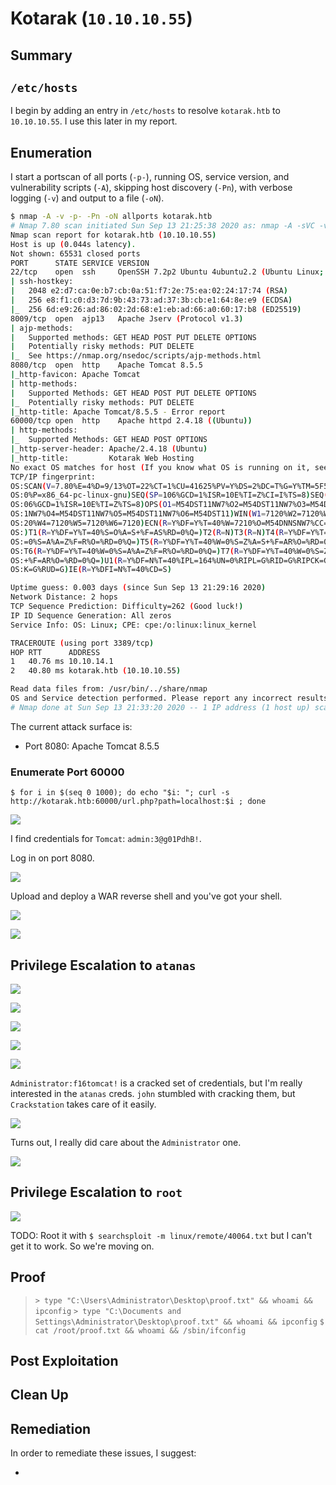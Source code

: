 # Kotarak (`10.10.10.55`)

## Summary

## `/etc/hosts`

I begin by adding an entry in `/etc/hosts` to resolve `kotarak.htb` to `10.10.10.55`. I use this later in my report.

## Enumeration

I start a portscan of all ports (`-p-`), running OS, service version, and vulnerability scripts (`-A`), skipping host discovery (`-Pn`), with verbose logging (`-v`) and output to a file (`-oN`).

```bash
$ nmap -A -v -p- -Pn -oN allports kotarak.htb
# Nmap 7.80 scan initiated Sun Sep 13 21:25:38 2020 as: nmap -A -sVC -v -p- -Pn -oA allports kotarak.htb
Nmap scan report for kotarak.htb (10.10.10.55)
Host is up (0.044s latency).
Not shown: 65531 closed ports
PORT      STATE SERVICE VERSION
22/tcp    open  ssh     OpenSSH 7.2p2 Ubuntu 4ubuntu2.2 (Ubuntu Linux; protocol 2.0)
| ssh-hostkey: 
|   2048 e2:d7:ca:0e:b7:cb:0a:51:f7:2e:75:ea:02:24:17:74 (RSA)
|   256 e8:f1:c0:d3:7d:9b:43:73:ad:37:3b:cb:e1:64:8e:e9 (ECDSA)
|_  256 6d:e9:26:ad:86:02:2d:68:e1:eb:ad:66:a0:60:17:b8 (ED25519)
8009/tcp  open  ajp13   Apache Jserv (Protocol v1.3)
| ajp-methods: 
|   Supported methods: GET HEAD POST PUT DELETE OPTIONS
|   Potentially risky methods: PUT DELETE
|_  See https://nmap.org/nsedoc/scripts/ajp-methods.html
8080/tcp  open  http    Apache Tomcat 8.5.5
|_http-favicon: Apache Tomcat
| http-methods: 
|   Supported Methods: GET HEAD POST PUT DELETE OPTIONS
|_  Potentially risky methods: PUT DELETE
|_http-title: Apache Tomcat/8.5.5 - Error report
60000/tcp open  http    Apache httpd 2.4.18 ((Ubuntu))
| http-methods: 
|_  Supported Methods: GET HEAD POST OPTIONS
|_http-server-header: Apache/2.4.18 (Ubuntu)
|_http-title:         Kotarak Web Hosting        
No exact OS matches for host (If you know what OS is running on it, see https://nmap.org/submit/ ).
TCP/IP fingerprint:
OS:SCAN(V=7.80%E=4%D=9/13%OT=22%CT=1%CU=41625%PV=Y%DS=2%DC=T%G=Y%TM=5F5ED67
OS:0%P=x86_64-pc-linux-gnu)SEQ(SP=106%GCD=1%ISR=10E%TI=Z%CI=I%TS=8)SEQ(SP=1
OS:06%GCD=1%ISR=10E%TI=Z%TS=8)OPS(O1=M54DST11NW7%O2=M54DST11NW7%O3=M54DNNT1
OS:1NW7%O4=M54DST11NW7%O5=M54DST11NW7%O6=M54DST11)WIN(W1=7120%W2=7120%W3=71
OS:20%W4=7120%W5=7120%W6=7120)ECN(R=Y%DF=Y%T=40%W=7210%O=M54DNNSNW7%CC=Y%Q=
OS:)T1(R=Y%DF=Y%T=40%S=O%A=S+%F=AS%RD=0%Q=)T2(R=N)T3(R=N)T4(R=Y%DF=Y%T=40%W
OS:=0%S=A%A=Z%F=R%O=%RD=0%Q=)T5(R=Y%DF=Y%T=40%W=0%S=Z%A=S+%F=AR%O=%RD=0%Q=)
OS:T6(R=Y%DF=Y%T=40%W=0%S=A%A=Z%F=R%O=%RD=0%Q=)T7(R=Y%DF=Y%T=40%W=0%S=Z%A=S
OS:+%F=AR%O=%RD=0%Q=)U1(R=Y%DF=N%T=40%IPL=164%UN=0%RIPL=G%RID=G%RIPCK=G%RUC
OS:K=G%RUD=G)IE(R=Y%DFI=N%T=40%CD=S)

Uptime guess: 0.003 days (since Sun Sep 13 21:29:16 2020)
Network Distance: 2 hops
TCP Sequence Prediction: Difficulty=262 (Good luck!)
IP ID Sequence Generation: All zeros
Service Info: OS: Linux; CPE: cpe:/o:linux:linux_kernel

TRACEROUTE (using port 3389/tcp)
HOP RTT      ADDRESS
1   40.76 ms 10.10.14.1
2   40.80 ms kotarak.htb (10.10.10.55)

Read data files from: /usr/bin/../share/nmap
OS and Service detection performed. Please report any incorrect results at https://nmap.org/submit/ .
# Nmap done at Sun Sep 13 21:33:20 2020 -- 1 IP address (1 host up) scanned in 461.79 seconds

```

The current attack surface is:

- Port 8080: Apache Tomcat 8.5.5

### Enumerate Port 60000

`$ for i in $(seq 0 1000); do echo "$i: "; curl -s http://kotarak.htb:60000/url.php?path=localhost:$i ; done`

![](img/2020-09-14-04-25-04.png)

I find credentials for `Tomcat`: `admin:3@g01PdhB!`.

Log in on port 8080.

![](img/2020-09-14-04-26-06.png)

Upload and deploy a WAR reverse shell and you've got your shell.

![](img/2020-09-14-04-27-47.png)

![](img/2020-09-14-04-27-56.png)

## Privilege Escalation to `atanas`

![](img/2020-09-14-06-11-14.png)

![](img/2020-09-14-06-38-40.png)

![](img/2020-09-14-06-38-51.png)

![](img/2020-09-14-06-39-07.png)

![](img/2020-09-14-06-41-23.png)

`Administrator:f16tomcat!` is a cracked set of credentials, but I'm really interested in the `atanas` creds. `john` stumbled with cracking them, but `Crackstation` takes care of it easily.

![](img/2020-09-14-06-43-02.png)

Turns out, I really did care about the `Administrator` one.

![](img/2020-09-14-06-45-49.png)

## Privilege Escalation to `root`

![](img/2020-09-14-20-43-14.png)

TODO: Root it with `$ searchsploit -m linux/remote/40064.txt` but I can't get it to work. So we're moving on.

## Proof

> `> type "C:\Users\Administrator\Desktop\proof.txt" && whoami && ipconfig`
> `> type "C:\Documents and Settings\Administrator\Desktop\proof.txt" && whoami && ipconfig`
> `$ cat /root/proof.txt && whoami && /sbin/ifconfig`

## Post Exploitation

## Clean Up

## Remediation

In order to remediate these issues, I suggest:

-
